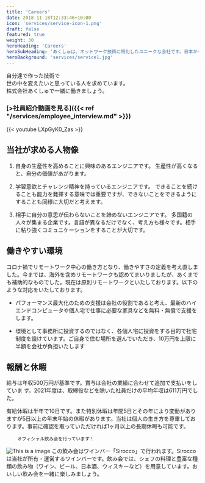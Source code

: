 ```yaml
---
title: 'Careers'
date: 2018-11-18T12:33:46+10:00
icon: 'services/service-icon-1.png'
draft: false
featured: true
weight: 30
heroHeading: 'Careers'
heroSubHeading: 'あくしゅは、ネットワーク技術に特化したユニークな会社です。日本から世界に技術を発信しつづけたいと考えています。私たちと一緒に夢を追いかけませんか？'
heroBackground: 'services/service1.jpg'
---
```


自分達で作った技術で  
世の中を変えたいと思っている人を求めています。  
株式会社あくしゅで一緒に働きましょう。 
### [>社員紹介動画を見る]({{< ref "/services/employee_interview.md" >}})

{{< youtube LXpGyK0_Zas >}}


## 当社が求める人物像

1. 自身の生産性を高めることに興味のあるエンジニアです。
生産性が高くなると、自分の価値があがります。
2. 学習意欲とチャレンジ精神を持っているエンジニアです。
できることを続けることも能力を発揮する意味では重要ですが、できないことをできるようにすることも同様に大切だと考えます。

3. 相手に自分の意思が伝わらないことを諦めないエンジニアです。
多国籍の人々が集まる企業です。言語が異なるだけでなく、考え方も様々です。相手に粘り強くコミュニケーションをすることが大切です。


## 働きやすい環境

コロナ禍でリモートワーク中⼼の働き⽅となり、働きやすさの定義を考え直しました。今までは、海外を含めリモートワークも認めてまいりましたが、あくまでも補助的なものでした。現在は原則リモートワークといたしております。以下のような対応をいたしております。


- パフォーマンス最⼤化のための⽀援は会社の役割であると考え、最新のハイエンドコンピュータや個⼈宅で仕事に必要な家具などを無料・無償で⽀援をします。

- 環境として事務所に投資するのではなく、各個⼈宅に投資をする目的で社宅制度を設けています。ご⾃⾝で住む場所を選んでいただき、10万円を上限に半額を会社が負担いたします


## 報酬と休暇
給与は年収500万円が基準です。賞与は会社の業績に合わせて追加で⽀払いをしていま
す。2021年度は、取締役などを除いた社員だけの平均年収は611万円でした。  

有給休暇は半年で10日です。また特別休暇は年間5日とその年により変動がありますが5日以上の年末年始の休暇があります。当社は個人の生き方を尊重しております。事前に確認を取っていただければ1ヶ月以上の長期休暇も可能です。

        オフィシャル飲み会を行っています！

![This is a image](/images/meeting2.png)
この飲み会はワインバー「Sirocco」で行われます。Sirocco は当社が所有・運営するワインバーです。飲み会では、シェフの料理と豊富な種類の飲み物（ワイン、ビール、日本酒、ウィスキーなど）を用意しています。おいしい飲み会を一緒に楽しみましょう。 

